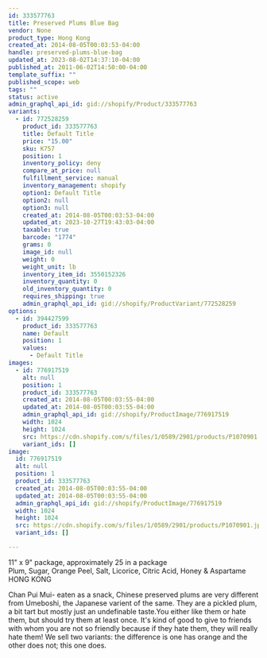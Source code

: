 ```yaml
---
id: 333577763
title: Preserved Plums Blue Bag
vendor: None
product_type: Hong Kong
created_at: 2014-08-05T00:03:53-04:00
handle: preserved-plums-blue-bag
updated_at: 2023-08-02T14:37:10-04:00
published_at: 2011-06-02T14:50:00-04:00
template_suffix: ""
published_scope: web
tags: ""
status: active
admin_graphql_api_id: gid://shopify/Product/333577763
variants:
  - id: 772528259
    product_id: 333577763
    title: Default Title
    price: "15.00"
    sku: K757
    position: 1
    inventory_policy: deny
    compare_at_price: null
    fulfillment_service: manual
    inventory_management: shopify
    option1: Default Title
    option2: null
    option3: null
    created_at: 2014-08-05T00:03:53-04:00
    updated_at: 2023-10-27T19:43:03-04:00
    taxable: true
    barcode: "1774"
    grams: 0
    image_id: null
    weight: 0
    weight_unit: lb
    inventory_item_id: 3550152326
    inventory_quantity: 0
    old_inventory_quantity: 0
    requires_shipping: true
    admin_graphql_api_id: gid://shopify/ProductVariant/772528259
options:
  - id: 394427599
    product_id: 333577763
    name: Default
    position: 1
    values:
      - Default Title
images:
  - id: 776917519
    alt: null
    position: 1
    product_id: 333577763
    created_at: 2014-08-05T00:03:55-04:00
    updated_at: 2014-08-05T00:03:55-04:00
    admin_graphql_api_id: gid://shopify/ProductImage/776917519
    width: 1024
    height: 1024
    src: https://cdn.shopify.com/s/files/1/0589/2901/products/P1070901.jpeg?v=1407211435
    variant_ids: []
image:
  id: 776917519
  alt: null
  position: 1
  product_id: 333577763
  created_at: 2014-08-05T00:03:55-04:00
  updated_at: 2014-08-05T00:03:55-04:00
  admin_graphql_api_id: gid://shopify/ProductImage/776917519
  width: 1024
  height: 1024
  src: https://cdn.shopify.com/s/files/1/0589/2901/products/P1070901.jpeg?v=1407211435
  variant_ids: []

---
```


11" x 9" package, approximately 25 in a package  
Plum, Sugar, Orange Peel, Salt, Licorice, Citric Acid, Honey & Aspartame  
HONG KONG

Chan Pui Mui- eaten as a snack, Chinese preserved plums are very different from Umeboshi, the Japanese varient of the same. They are a pickled plum, a bit tart but mostly just an undefinable taste.You either like them or hate them, but should try them at least once. It's kind of good to give to friends with whom you are not so friendly because if they hate them, they will really hate them! We sell two variants: the difference is one has orange and the other does not; this one does.